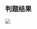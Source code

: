 ## 判题结果
![](http://image.secret114.com/PAT/Code/1001.%20A+B%20Format%20%2820%29/1001_1_20160709.PNG)